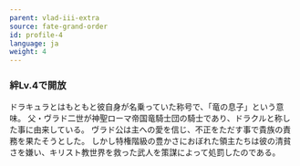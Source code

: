 ```yaml
---
parent: vlad-iii-extra
source: fate-grand-order
id: profile-4
language: ja
weight: 4
---
```


### 絆Lv.4で開放

ドラキュラとはもともと彼自身が名乗っていた称号で、「竜の息子」という意味。
父・ヴラド二世が神聖ローマ帝国竜騎士団の騎士であり、ドラクルと称した事に由来している。
ヴラド公は主への愛を信じ、不正をただす事で貴族の責務を果たそうとした。
しかし特権階級の豊かさにおぼれた領主たちは彼の清貧さを嫌い、キリスト教世界を救った武人を策謀によって処罰したのである。
